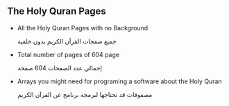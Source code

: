 ## The Holy Quran Pages

 - All the Holy Quran Pages with no Background

	جميع صفحات القرآن الكريم بدون خلفية
	

 - Total number of pages of 604 page

	إجمالي عدد الصفحات 604 صفحة

 - Arrays you might need for programing a software about the Holy Quran

	مصفوفات قد تحتاجها لبرمجة برنامج عن القرآن الكريم